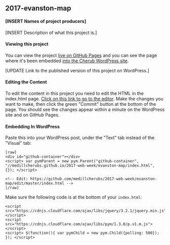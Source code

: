 ## 2017-evanston-map
#### [INSERT Names of project producers]

[INSERT Description of what this project is.]

#### Viewing this project
You can view the project [live on GitHub Pages](https://medillcherubs.github.io/2017-web-week/evanston-map/index.html) and you can see the page where it's been embedded [into the Cherub WordPress site]().

  [UPDATE Link to the published version of this project on WordPress.]

#### Editing the Content
To edit the content in this project you need to edit the HTML in the index.html page. [Click on this link to go to the editor](https://github.com/medillcherubs/2017-web-week/evanston-map/edit/master/index.html). Make the changes you want to make, then click the green "Commit" button at the bottom of the page. You should see the changes appear within a minute on the WordPress site and on GitHub Pages.

#### Embedding In WordPress

Paste this into your WordPress post, under the "Text" tab instead of the "Visual" tab:

```
[raw]
<div id="github-container"></div>
<script> var pymParent = new pym.Parent("github-container", "//medillcherubs.github.io/2017-web-week/evanston-map/index.html", {}); </script>

<!-- Edit: https://github.com/medillcherubs/2017-web-week/evanston-map/edit/master/index.html -->
[/raw]
```

Make sure the following code is at the bottom of your `index.html`:

```
<script src="https://cdnjs.cloudflare.com/ajax/libs/jquery/3.2.1/jquery.min.js"></script>
<script src="https://cdnjs.cloudflare.com/ajax/libs/pym/1.3.0/p.v1.m.js"></script>
<script> $(function(){ var pymChild = new pym.Child({polling: 500}); }); </script>
```
